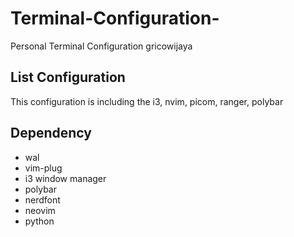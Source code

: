# Terminal-Configuration-
Personal Terminal Configuration 
gricowijaya

## List Configuration

This configuration is including the i3, nvim, picom, ranger, polybar

## Dependency

- wal
- vim-plug
- i3 window manager
- polybar
- nerdfont
- neovim
- python
